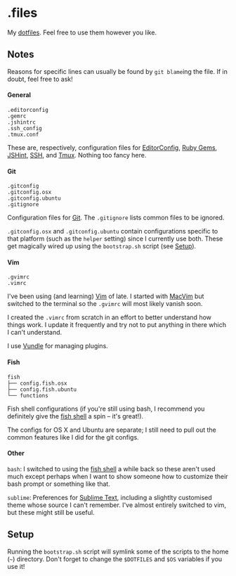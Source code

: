 # .files

My [dotfiles](http://dotfiles.github.io/). Feel free to use them however you
like.

## Notes

Reasons for specific lines can usually be found by `git blame`ing the file. If
in doubt, feel free to ask!

#### General

    .editorconfig
    .gemrc
    .jshintrc
    .ssh_config
    .tmux.conf

These are, respectively, configuration files for [EditorConfig][], [Ruby
Gems][], [JSHint][], [SSH][], and [Tmux][]. Nothing too fancy here.

#### Git

    .gitconfig
    .gitconfig.osx
    .gitconfig.ubuntu
    .gitignore

Configuration files for [Git][]. The `.gitignore` lists common files to be
ignored.

`.gitconfig.osx` and `.gitconfig.ubuntu` contain configurations specific to that
platform (such as the `helper` setting) since I currently use both. These get
magically wired up using the `bootstrap.sh` script (see [Setup](#setup)).

#### Vim
    .gvimrc
    .vimrc

I've been using (and learning) [Vim][] of late. I started with [MacVim][] but
switched to the terminal so the `.gvimrc` will most likely vanish soon.

I created the `.vimrc` from scratch in an effort to better understand how
things work. I update it frequently and try not to put anything in there which
I can't understand.

I use [Vundle][] for managing plugins.

#### Fish

    fish
    ├── config.fish.osx
    ├── config.fish.ubuntu
    └── functions

Fish shell configurations (if you're still using bash, I recommend you
definitely give the [fish shell][] a spin – it's great!).

The configs for OS X and Ubuntu are separate; I still need to pull out the
common features like I did for the git configs.

#### Other

`bash`: I switched to using the [fish shell][] a while back so these aren't used
much except perhaps when I want to show someone how to customize their bash
prompt or something like that.

`sublime`: Preferences for [Sublime Text][], including a slightlty customised
theme whose source I can't remember. I've almost entirely switched to vim, but
these might still be useful.

## Setup

Running the `bootstrap.sh` script will symlink some of the scripts to the home
(`~`) directory. Don't forget to change the `$DOTFILES` and `$OS` variables if
you use it!

[EditorConfig]: http://editorconfig.org/
[Ruby Gems]: https://rubygems.org/
[JSHint]: http://jshint.com/
[SSH]: http://linux.die.net/man/5/ssh_config
[Tmux]: http://tmux.sourceforge.net/
[Git]: http://git-scm.com/
[Vim]: http://www.vim.org/
[MacVim]: https://code.google.com/p/macvim/
[Vundle]: https://github.com/gmarik/Vundle.vim
[fish shell]: http://fishshell.com/
[Sublime Text]: http://www.sublimetext.com/
